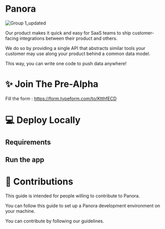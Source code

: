 # **Panora**
![Group 1_updated](https://github.com/panoratech/Panora/assets/39710677/c9a35848-7b48-43af-bd6c-6a5257e19bea)

Our product makes it quick and easy for SaaS teams to ship customer-facing integrations between their product and others. 

We do so by providing a single API that abstracts similar tools your customer may use along your product behind a common data model.

This way, you can write one code to push data anywhere!


# ✨ Join The Pre-Alpha 

Fill the form : https://form.typeform.com/to/KtthfECD

# 💻  Deploy Locally
 ## Requirements

 ## Run the app

# 🚀 Contributions

This guide is intended for people willing to contribute to Panora.

You can follow this guide to set up a Panora development environment on your machine.

You can contribute by following our guidelines.

